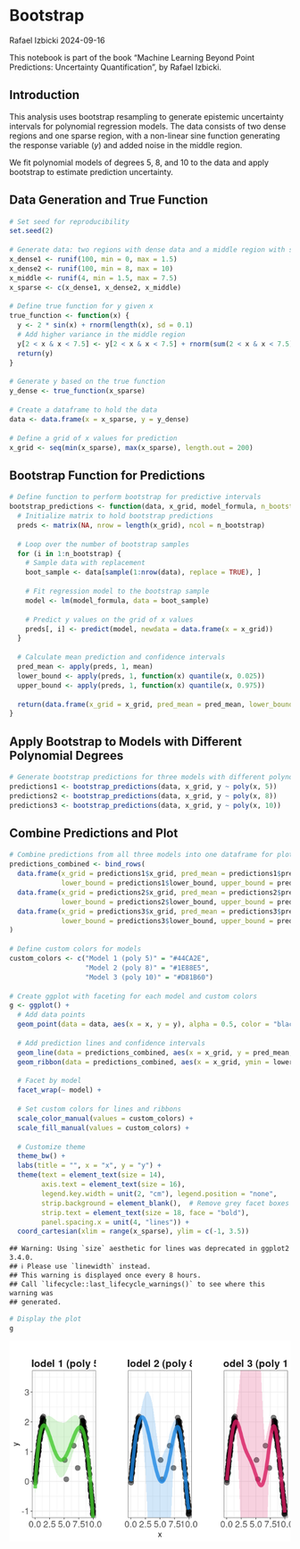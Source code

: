 Bootstrap
================
Rafael Izbicki
2024-09-16

This notebook is part of the book “Machine Learning Beyond Point
Predictions: Uncertainty Quantification”, by Rafael Izbicki.

## Introduction

This analysis uses bootstrap resampling to generate epistemic
uncertainty intervals for polynomial regression models. The data
consists of two dense regions and one sparse region, with a non-linear
sine function generating the response variable ($y$) and added noise in
the middle region.

We fit polynomial models of degrees 5, 8, and 10 to the data and apply
bootstrap to estimate prediction uncertainty.

## Data Generation and True Function

``` r
# Set seed for reproducibility
set.seed(2)

# Generate data: two regions with dense data and a middle region with sparse data
x_dense1 <- runif(100, min = 0, max = 1.5)
x_dense2 <- runif(100, min = 8, max = 10)
x_middle <- runif(4, min = 1.5, max = 7.5)
x_sparse <- c(x_dense1, x_dense2, x_middle)

# Define true function for y given x
true_function <- function(x) {
  y <- 2 * sin(x) + rnorm(length(x), sd = 0.1)
  # Add higher variance in the middle region
  y[2 < x & x < 7.5] <- y[2 < x & x < 7.5] + rnorm(sum(2 < x & x < 7.5), sd = 2)
  return(y)
}

# Generate y based on the true function
y_dense <- true_function(x_sparse)

# Create a dataframe to hold the data
data <- data.frame(x = x_sparse, y = y_dense)

# Define a grid of x values for prediction
x_grid <- seq(min(x_sparse), max(x_sparse), length.out = 200)
```

## Bootstrap Function for Predictions

``` r
# Define function to perform bootstrap for predictive intervals
bootstrap_predictions <- function(data, x_grid, model_formula, n_bootstrap = 1000) {
  # Initialize matrix to hold bootstrap predictions
  preds <- matrix(NA, nrow = length(x_grid), ncol = n_bootstrap)
  
  # Loop over the number of bootstrap samples
  for (i in 1:n_bootstrap) {
    # Sample data with replacement
    boot_sample <- data[sample(1:nrow(data), replace = TRUE), ]
    
    # Fit regression model to the bootstrap sample
    model <- lm(model_formula, data = boot_sample)
    
    # Predict y values on the grid of x values
    preds[, i] <- predict(model, newdata = data.frame(x = x_grid))
  }
  
  # Calculate mean prediction and confidence intervals
  pred_mean <- apply(preds, 1, mean)
  lower_bound <- apply(preds, 1, function(x) quantile(x, 0.025))
  upper_bound <- apply(preds, 1, function(x) quantile(x, 0.975))
  
  return(data.frame(x_grid = x_grid, pred_mean = pred_mean, lower_bound = lower_bound, upper_bound = upper_bound))
}
```

## Apply Bootstrap to Models with Different Polynomial Degrees

``` r
# Generate bootstrap predictions for three models with different polynomial degrees
predictions1 <- bootstrap_predictions(data, x_grid, y ~ poly(x, 5))
predictions2 <- bootstrap_predictions(data, x_grid, y ~ poly(x, 8))
predictions3 <- bootstrap_predictions(data, x_grid, y ~ poly(x, 10))
```

## Combine Predictions and Plot

``` r
# Combine predictions from all three models into one dataframe for plotting
predictions_combined <- bind_rows(
  data.frame(x_grid = predictions1$x_grid, pred_mean = predictions1$pred_mean,
             lower_bound = predictions1$lower_bound, upper_bound = predictions1$upper_bound, model = "Model 1 (poly 5)"),
  data.frame(x_grid = predictions2$x_grid, pred_mean = predictions2$pred_mean,
             lower_bound = predictions2$lower_bound, upper_bound = predictions2$upper_bound, model = "Model 2 (poly 8)"),
  data.frame(x_grid = predictions3$x_grid, pred_mean = predictions3$pred_mean,
             lower_bound = predictions3$lower_bound, upper_bound = predictions3$upper_bound, model = "Model 3 (poly 10)")
)

# Define custom colors for models
custom_colors <- c("Model 1 (poly 5)" = "#44CA2E", 
                   "Model 2 (poly 8)" = "#1E88E5", 
                   "Model 3 (poly 10)" = "#D81B60")

# Create ggplot with faceting for each model and custom colors
g <- ggplot() +
  # Add data points
  geom_point(data = data, aes(x = x, y = y), alpha = 0.5, color = "black", size = 4) +
  
  # Add prediction lines and confidence intervals
  geom_line(data = predictions_combined, aes(x = x_grid, y = pred_mean, color = model), size = 3, alpha = 0.8) +
  geom_ribbon(data = predictions_combined, aes(x = x_grid, ymin = lower_bound, ymax = upper_bound, fill = model), alpha = 0.2) +
  
  # Facet by model
  facet_wrap(~ model) +
  
  # Set custom colors for lines and ribbons
  scale_color_manual(values = custom_colors) +
  scale_fill_manual(values = custom_colors) +
  
  # Customize theme
  theme_bw() +
  labs(title = "", x = "x", y = "y") +
  theme(text = element_text(size = 14),
        axis.text = element_text(size = 16),
        legend.key.width = unit(2, "cm"), legend.position = "none",
        strip.background = element_blank(),  # Remove grey facet boxes
        strip.text = element_text(size = 18, face = "bold"),
        panel.spacing.x = unit(4, "lines")) +
  coord_cartesian(xlim = range(x_sparse), ylim = c(-1, 3.5))
```

    ## Warning: Using `size` aesthetic for lines was deprecated in ggplot2 3.4.0.
    ## ℹ Please use `linewidth` instead.
    ## This warning is displayed once every 8 hours.
    ## Call `lifecycle::last_lifecycle_warnings()` to see where this warning was
    ## generated.

``` r
# Display the plot
g
```

![](Bootstrap_Notebook_files/figure-gfm/unnamed-chunk-4-1.png)<!-- -->
